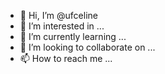 - 👋 Hi, I’m @ufceline
- 👀 I’m interested in ...
- 🌱 I’m currently learning ...
- 💞️ I’m looking to collaborate on ...
- 📫 How to reach me ...

<!---
ufceline/ufceline is a ✨ special ✨ repository because its `README.md` (this file) appears on your GitHub profile.
You can click the Preview link to take a look at your changes.
--->
